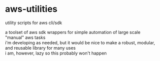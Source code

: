 # aws-utilities
utility scripts for aws cli/sdk

a toolset of aws sdk wrappers for simple automation of large scale "manual" aws tasks\
i'm developing as needed, but it would be nice to make a robust, modular, and reusable library for many uses\
i am, however, lazy so this probably won't happen
